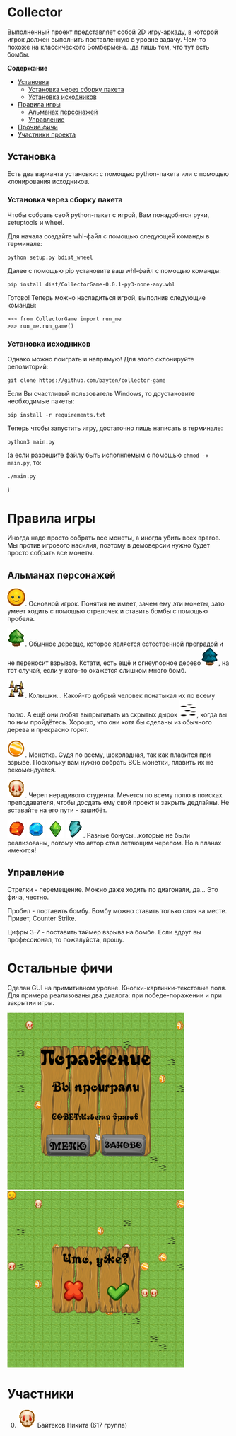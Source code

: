 # Collector
Выполненный проект представляет собой 2D игру-аркаду, в которой игрок должен выполнить поставленную в уровне задачу.
Чем-то похоже на классического Бомбермена...да лишь тем, что тут есть бомбы.

**Содержание**
- [Установка](#setting)
  - [Установка через сборку пакета](#package)
  - [Установка исходников](#clone)
- [Правила игры](#game_rules)
  - [Альманах персонажей](#almanac)
  - [Управление](#controls)
- [Прочие фичи](#other_features)
- [Участники проекта](#credits)


## Установка <a name="setting"></a>
Есть два варианта установки: с помощью python-пакета или с помощью клонирования исходников.
### Установка через сборку пакета <a name="package"></a>

Чтобы собрать свой python-пакет с игрой, Вам понадобятся руки, setuptools и wheel.

Для начала создайте whl-файл с помощью следующей команды в терминале:

```
python setup.py bdist_wheel
```

Далее с помощью pip установите ваш whl-файл с помощью команды:
```
pip install dist/CollectorGame-0.0.1-py3-none-any.whl
```
Готово! Теперь можно насладиться игрой, выполнив следующие команды:

```
>>> from CollectorGame import run_me
>>> run_me.run_game()
```

### Установка исходников <a name="clone"></a>
Однако можно поиграть и напрямую! Для этого склонируйте репозиторий:
```
git clone https://github.com/bayten/collector-game
```

Если Вы счастливый пользователь Windows, то доустановите необходимые пакеты:
```
pip install -r requirements.txt
```

Теперь чтобы запустить игру, достаточно лишь написать в терминале:
```
python3 main.py
```
(а если разрешите файлу быть исполняемым с помощью ```chmod -x main.py```, то: 
```
./main.py
```
)
# Правила игры <a name="game_rules"></a>
Иногда надо просто собрать все монеты, а иногда убить всех врагов. 
Мы против игрового насилия, поэтому в демоверсии нужно будет просто собрать все монеты.  

## Альманах персонажей <a name="almanac"></a>
![Игрок](CollectorGame/images/man0.png). Основной игрок. Понятия не имеет, зачем ему эти монеты, 
зато умеет ходить с помощью стрелочек и ставить бомбы с помощью пробела.

![Дерево](CollectorGame/images/wall.png). Обычное деревце, которое является естественной преградой и не переносит взрывов. 
Кстати, есть ещё и огнеупорное дерево![Супер-дерево](CollectorGame/images/swall.png), на тот случай, если у кого-то окажется слишком много бомб.

![Колья](CollectorGame/images/spikes.png). Колышки... Какой-то добрый человек понатыкал их по всему полю.
А ещё они любят выпрыгивать из скрытых дырок ![Скрытые колья](CollectorGame/images/dspikes.png), когда вы по ним пройдётесь. Хорошо, что они хотя бы сделаны из обычного дерева и прекрасно горят.

![Монетка](CollectorGame/images/money0.png). Монетка. Судя по всему, шоколадная, так как плавится при взрыве. Поскольку вам нужно собрать ВСЕ монетки,  плавить их не рекомендуется.

![Враг](CollectorGame/images/enemy1.png). Череп нерадивого студента. Мечется по всему полю в поисках преподавателя, чтобы досдать ему свой проект и закрыть дедлайны. Не вставайте на его пути - зашибёт.

![Огнебонус](CollectorGame/images/fbonus0.png)
![Ледобонус](CollectorGame/images/ibonus0.png)
![Кристалобонус](CollectorGame/images/cbonus0.png)
![Электробонус](CollectorGame/images/lbonus0.png). Разные бонусы...которые не были реализованы, потому что автор стал летающим черепом. Но в планах имеются!

## Управление <a name="controls"></a>
Стрелки - перемещение. Можно даже ходить по диагонали, да... Это фича, честно.

Пробел - поставить бомбу. Бомбу можно ставить только стоя на месте. Привет, Counter Strike.

Цифры 3-7 - поставить таймер взрыва на бомбе. Если вдруг вы профессионал, то пожалуйста, прошу.

# Остальные фичи<a name="other_features">
Сделан GUI на примитивном уровне. Кнопки-картинки-текстовые поля. Для примера реализованы два диалога: при победе-поражении и при закрытии игры.

![Поражение](CollectorGame/images/ui0.png)![Закрытие игры](CollectorGame/images/ui1.png)



# Участники<a name="credits"></a>
0. ![Нерадивый студент](CollectorGame/images/enemy1.png) Байтеков Никита (617 группа)
